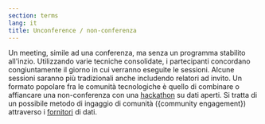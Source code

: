 ```yaml
---
section: terms
lang: it
title: Unconference / non-conferenza
---
```


Un meeting, simile ad una conferenza, ma senza un programma stabilito all'inzio. Utilizzando varie tecniche consolidate, i partecipanti concordano congiuntamente il giorno in cui verranno eseguite le sessioni. Alcune sessioni saranno più tradizionali anche includendo relatori ad invito. Un formato popolare fra le comunità tecnologiche è quello di combinare o affiancare una non-conferenza con una [hackathon](../hackathon/) su dati aperti. Si tratta di un possibile metodo di ingaggio di comunità ({community engagement}) attraverso i [fornitori](../publisher/) di dati.
